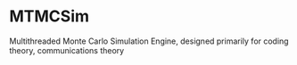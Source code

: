 MTMCSim
=======

Multithreaded Monte Carlo Simulation Engine, designed primarily for coding theory, communications theory
